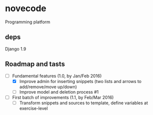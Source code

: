 # novecode
Programming platform

## deps

Django 1.9

## Roadmap and tasts

 - [ ] Fundamental features (1.0, by Jan/Feb 2016)
   - [X] Improve admin for inserting snippets (two lists and arrows to add/remove/move up/down)
   - [ ] Improve model and deletion process #1
 - [ ] First batch of improvements (1.1, by Feb/Mar 2016)
   - [ ] Transform snippets and sources to template, define variables at exercise-level
